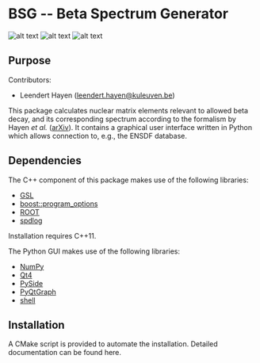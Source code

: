 BSG -- Beta Spectrum Generator
==============================
![alt text](https://img.shields.io/badge/License-MIT-blue.svg 'License')
![alt text](https://img.shields.io/badge/Python-2.7-blue.svg 'Python version')
![alt text](https://img.shields.io/badge/Linux-Supported-brightgreen.svg 'Supported OS')

Purpose
-------
Contributors:
* Leendert Hayen (leendert.hayen@kuleuven.be)

This package calculates nuclear matrix elements relevant to allowed beta decay, and its corresponding spectrum according to the formalism by Hayen *et al.* ([arXiv](https://arXiv.org/abs/1709.07530)). It contains a graphical user interface written in Python which allows connection to, e.g., the ENSDF database.

Dependencies
------------
The C++ component of this package makes use of the following libraries:
* [GSL](https://www.gnu.org/software/gsl/)
* [boost::program_options](http://www.boost.org/doc/libs/1_66_0/doc/html/program_options.html)
* [ROOT](https://root.cern.ch/)
* [spdlog](https://github.com/gabime/spdlog)

Installation requires C++11.

The Python GUI makes use of the following libraries:
* [NumPy](http://www.numpy.org/)
* [Qt4](http://doc.qt.io/archives/qt-4.8/)
* [PySide](http://wiki.qt.io/PySide)
* [PyQtGraph](http://www.pyqtgraph.org/)
* [shell](https://pypi.python.org/pypi/shell/1.0.1)

Installation
------------
A CMake script is provided to automate the installation. Detailed documentation can be found here.
